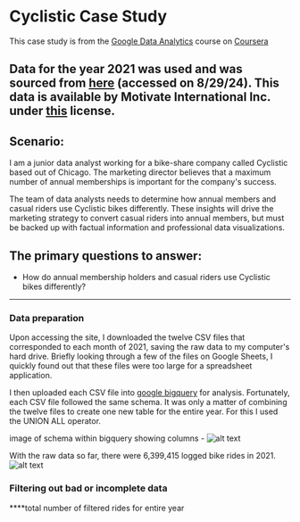 # Cyclistic Case Study

This case study is from the [Google Data Analytics](https://www.coursera.org/professional-certificates/google-data-analytics) course on [Coursera](https://www.coursera.org/)

Data for the year 2021 was used and was sourced from [here](https://divvy-tripdata.s3.amazonaws.com/index.html) (accessed on 8/29/24). This data is available by Motivate International Inc. under [this](https://divvybikes.com/data-license-agreement) license.
---

## Scenario: 
I am a junior data analyst working for a bike-share company called Cyclistic based out of Chicago. The marketing director believes that a maximum number of annual memberships is important for the company's success.

The team of data analysts needs to determine how annual members and casual riders use Cyclistic bikes differently. These insights will drive the marketing strategy to convert casual riders into annual members, but must be backed up with factual information and professional data visualizations.

## The primary questions to answer: 
- How do annual membership holders and casual riders use Cyclistic bikes differently?

---

### Data preparation

Upon accessing the site, I downloaded the twelve CSV files that corresponded to each month of 2021, saving the raw data to my computer's hard drive. Briefly looking through a few of the files on Google Sheets, I quickly found out that these files were too large for a spreadsheet application. 

I then uploaded each CSV file into [google bigquery](cloud.google.com/bigquery) for analysis. Fortunately, each CSV file followed the same schema. It was only a matter of combining the twelve files to create one new table for the entire year. For this I used the UNION ALL operator.

image of schema within bigquery showing columns - 
	![alt text](image.jpg)


With the raw data so far, there were 6,399,415 logged bike rides in 2021.
	![alt text](image.jpg)


### Filtering out bad or incomplete data


****total number of filtered rides for entire year